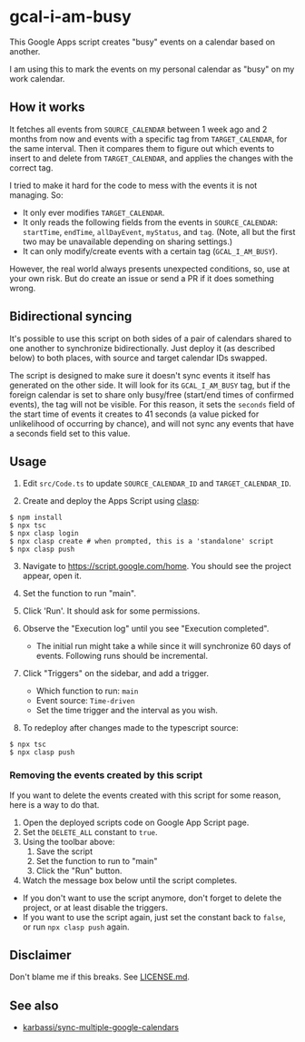 # gcal-i-am-busy

This Google Apps script creates "busy" events on a calendar based on another.

I am using this to mark the events on my personal calendar as "busy" on my
work calendar.

## How it works

It fetches all events from `SOURCE_CALENDAR` between 1 week ago and 2 months
from now and events with a specific tag from `TARGET_CALENDAR`, for the same
interval. Then it compares them to figure out which events to insert to and
delete from `TARGET_CALENDAR`, and applies the changes with the correct tag.

I tried to make it hard for the code to mess with the events it is not
managing. So:

* It only ever modifies `TARGET_CALENDAR`.
* It only reads the following fields from the events in `SOURCE_CALENDAR`:
   `startTime`, `endTime`, `allDayEvent`, `myStatus`, and `tag`. (Note, all
   but the first two may be unavailable depending on sharing settings.)
* It can only modify/create events with a certain tag (`GCAL_I_AM_BUSY`).

However, the real world always presents unexpected conditions, so, use at your
own risk. But do create an issue or send a PR if it does something wrong.

## Bidirectional syncing

It's possible to use this script on both sides of a pair of calendars shared
to one another to synchronize bidirectionally. Just deploy it (as described
below) to both places, with source and target calendar IDs swapped.

The script is designed to make sure it doesn't sync events it itself has
generated on the other side. It will look for its `GCAL_I_AM_BUSY` tag, but if
the foreign calendar is set to share only busy/free (start/end times of
confirmed events), the tag will not be visible. For this reason, it sets the
`seconds` field of the start time of events it creates to 41 seconds (a value
picked for unlikelihood of occurring by chance), and will not sync any events
that have a seconds field set to this value.

## Usage

1. Edit `src/Code.ts` to update `SOURCE_CALENDAR_ID` and `TARGET_CALENDAR_ID`.

2. Create and deploy the Apps Script using [clasp][]:

```
$ npm install
$ npx tsc
$ npx clasp login
$ npx clasp create # when prompted, this is a 'standalone' script
$ npx clasp push
```

3. Navigate to https://script.google.com/home. You should see the project
   appear, open it.
4. Set the function to run "main".
5. Click 'Run'. It should ask for some permissions.
6. Observe the "Execution log" until you see "Execution completed".
   * The initial run might take a while since it will synchronize 60 days of events.
     Following runs should be incremental.
7. Click "Triggers" on the sidebar, and add a trigger.
   * Which function to run: `main`
   * Event source: `Time-driven`
   * Set the time trigger and the interval as you wish.

7. To redeploy after changes made to the typescript source:

```
$ npx tsc
$ npx clasp push
```

[clasp]: https://github.com/google/clasp

### Removing the events created by this script

If you want to delete the events created with this script for some reason,
here is a way to do that.

1. Open the deployed scripts code on Google App Script page.
2. Set the `DELETE_ALL` constant to `true`.
3. Using the toolbar above:
   1. Save the script
   2. Set the function to run to "main"
   3. Click the "Run" button.
4. Watch the message box below until the script completes.

* If you don't want to use the script anymore, don't forget to delete the
  project, or at least disable the triggers.
* If you want to use the script again, just set the constant back to `false`,
  or run `npx clasp push` again.

## Disclaimer

Don't blame me if this breaks. See [LICENSE.md](./LICENSE.md).

## See also

* [karbassi/sync-multiple-google-calendars](https://github.com/karbassi/sync-multiple-google-calendars)

